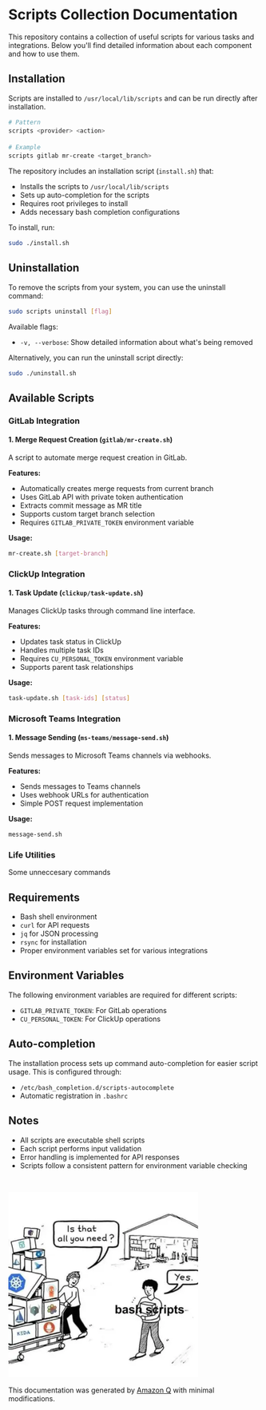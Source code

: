 # Scripts Collection Documentation
This repository contains a collection of useful scripts for various tasks and integrations. Below you'll find detailed information about each component and how to use them.

## Installation
Scripts are installed to `/usr/local/lib/scripts` and can be run directly after installation.

```bash
# Pattern
scripts <provider> <action>

# Example
scripts gitlab mr-create <target_branch>
```

The repository includes an installation script (`install.sh`) that:
- Installs the scripts to `/usr/local/lib/scripts`
- Sets up auto-completion for the scripts
- Requires root privileges to install
- Adds necessary bash completion configurations

To install, run:
```bash
sudo ./install.sh
```

## Uninstallation
To remove the scripts from your system, you can use the uninstall command:

```bash
sudo scripts uninstall [flag]
```

Available flags:
- `-v, --verbose`: Show detailed information about what's being removed

Alternatively, you can run the uninstall script directly:
```bash
sudo ./uninstall.sh
```

## Available Scripts

### GitLab Integration

#### 1. Merge Request Creation (`gitlab/mr-create.sh`)
A script to automate merge request creation in GitLab.

**Features:**
- Automatically creates merge requests from current branch
- Uses GitLab API with private token authentication
- Extracts commit message as MR title
- Supports custom target branch selection
- Requires `GITLAB_PRIVATE_TOKEN` environment variable

**Usage:**
```bash
mr-create.sh [target-branch]
```

### ClickUp Integration

#### 1. Task Update (`clickup/task-update.sh`)
Manages ClickUp tasks through command line interface.

**Features:**
- Updates task status in ClickUp
- Handles multiple task IDs
- Requires `CU_PERSONAL_TOKEN` environment variable
- Supports parent task relationships

**Usage:**
```bash
task-update.sh [task-ids] [status]
```

### Microsoft Teams Integration

#### 1. Message Sending (`ms-teams/message-send.sh`)
Sends messages to Microsoft Teams channels via webhooks.

**Features:**
- Sends messages to Teams channels
- Uses webhook URLs for authentication
- Simple POST request implementation

**Usage:**
```bash
message-send.sh
```

### Life Utilities
Some unneccesary commands

## Requirements
- Bash shell environment
- `curl` for API requests
- `jq` for JSON processing
- `rsync` for installation
- Proper environment variables set for various integrations

## Environment Variables
The following environment variables are required for different scripts:

- `GITLAB_PRIVATE_TOKEN`: For GitLab operations
- `CU_PERSONAL_TOKEN`: For ClickUp operations

## Auto-completion
The installation process sets up command auto-completion for easier script usage. This is configured through:
- `/etc/bash_completion.d/scripts-autocomplete`
- Automatic registration in `.bashrc`

## Notes
- All scripts are executable shell scripts
- Each script performs input validation
- Error handling is implemented for API responses
- Scripts follow a consistent pattern for environment variable checking

<br>

![Yes](./image.png)

This documentation was generated by [Amazon Q](https://aws.amazon.com/q/developer/) with minimal modifications.